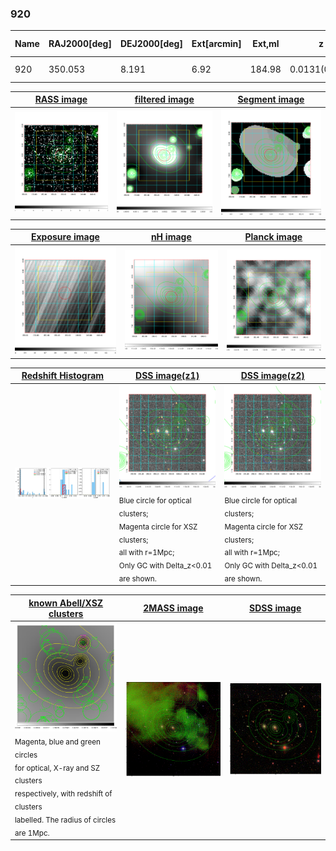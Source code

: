 <div STYLE="page-break-after: always;"></div>

### 920

|Name|RAJ2000[deg]|DEJ2000[deg] |Ext[arcmin]| Ext,ml | z | z_src| C|GC(XSZ,Delta_z<0.01)| GC(OPT,Delta_z<0.01)|GC| R_sig[arcmin] | R500[arcmin] | R500[Mpc]| CRsig[c/s] | CR500[c/s] |L500[1E44 erg/s]|F500[1E-12 erg/s/cm^2]| M500[1E14 Msun]|Tx[keV]|Cnt_sig|Beta|Rc[arcmin]|Comment|Alias|
|---|---|---|---|---|---|------|---|--------|---------|----------|---|---|---|---|---|---|---|---|---|---|---|---|---|---|
|920| 350.053| 8.191| 6.92| 184.98| 0.0131(0.005)| z1, z_opt| S| -| N| N, W| 22.231| 29.513| 0.474| 0.498(0.064)| 0.526(0.067)| 0.026(0.002)| 6.776(0.607)| 0.31(0.01)| 1.04(0.03)| 229.5| 0.653(-0.056+0.077)| 6.372(-1.068+1.323)| -| t345|

|[RASS image](../image/920/920_img.pdf)|[filtered image](../image/920/920_fil.pdf)|[Segment image](../image/920/920_seg.pdf)|
|-------------------|--------------------|-------------------|
| <img src="../image/920/920_img.png" width="300">  | <img src="../image/920/920_fil.png" width="300">   | <img src="../image/920/920_seg.png" width="300">  |

|[Exposure image](../image/920/920_mex.pdf)| [nH image](../image/920/920_nh.pdf)| [Planck image](../image/920/920_p.pdf)|
|-------------------|--------------------|-------------------|
|<img src="../image/920/920_mex.png" width="300">   | <img src="../image/920/920_nh.png" width="300">    | <img src="../image/920/920_p.png" width="300"> |

|[Redshift Histogram](../image/920/920_zg.pdf) | [DSS image(z1)](../image/920/920_dss_z1.pdf)      |  [DSS image(z2)](../image/920/920_dss_z2.pdf)    |
|-------------------|--------------------|-------------------|
|<img src="../image/920/920_zg.png" width="300"> |<img src="../image/920/920_dss_z1.png" width="300"> <sub><br>Blue circle for optical clusters; <br>Magenta circle for XSZ clusters; <br>all with r=1Mpc; <br>Only GC with Delta_z<0.01 are shown. </sub>| <img src="../image/920/920_dss_z2.png" width="300"><sub><br>Blue circle for optical clusters; <br>Magenta circle for XSZ clusters; <br>all with r=1Mpc; <br>Only GC with Delta_z<0.01 are shown. </sub> |

|[known Abell/XSZ clusters](../image/920/920_gc.pdf) | [2MASS image](../image/920/920_2mass.pdf)      |[SDSS image](../image/920/920_sdss.pdf)   |
|-------------------|-------------------|-------------------|
|<img src=../image/920/920_gc.png width="300"> <br><sub>Magenta, blue and green circles <br>for optical, X-ray and SZ clusters <br>respectively, with redshift of clusters <br>labelled. The radius of circles <br>are 1Mpc.</sub>|<img src="../image/920/920_2mass.png" width="300">  | <img src="../image/920/920_sdss.png" width="300">  |





